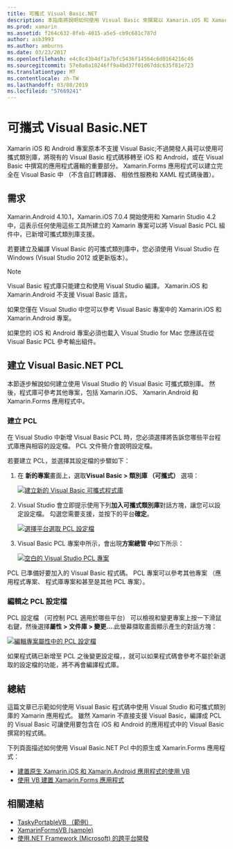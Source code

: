 ```yaml
---
title: 可攜式 Visual Basic.NET
description: 本指南將說明如何使用 Visual Basic 來撰寫以 Xamarin.iOS 和 Xamarin.Android 為目標的解決方案可以使用的可攜式類別庫 (PCL) 專案。
ms.prod: xamarin
ms.assetid: f264c632-8feb-4015-a5e5-cb9c681c787d
author: asb3993
ms.author: amburns
ms.date: 03/23/2017
ms.openlocfilehash: e4c8c43b4df1a7bfc5436f14564c6d0164216c46
ms.sourcegitcommit: 57e8a0a10246ff9a4bd37f01d67ddc635f81e723
ms.translationtype: MT
ms.contentlocale: zh-TW
ms.lasthandoff: 03/08/2019
ms.locfileid: "57669241"
---
```

# <a name="portable-visual-basicnet"></a>可攜式 Visual Basic.NET

Xamarin iOS 和 Android 專案原本不支援 Visual Basic;不過開發人員可以使用可攜式類別庫，將現有的 Visual Basic 程式碼移轉至 iOS 和 Android，或在 Visual Basic 中撰寫的應用程式邏輯的重要部分。 Xamarin.Forms 應用程式可以建立完全在 Visual Basic 中 （不含自訂轉譯器、 相依性服務和 XAML 程式碼後置）。

## <a name="requirements"></a>需求

Xamarin.Android 4.10.1，Xamarin.iOS 7.0.4 開始使用和 Xamarin Studio 4.2 中，這表示任何使用這些工具所建立的 Xamarin 專案可以將 Visual Basic PCL 組件中，已新增可攜式類別庫支援。

若要建立及編譯 Visual Basic 的可攜式類別庫中，您必須使用 Visual Studio 在 Windows (Visual Studio 2012 或更新版本）。

> [!NOTE]
> Visual Basic 程式庫只能建立和使用 Visual Studio 編譯。 Xamarin.iOS 和 Xamarin.Android 不支援 Visual Basic 語言。
>
> 如果您僅在 Visual Studio 中您可以參考 Visual Basic 專案中的 Xamarin.iOS 和 Xamarin.Android 專案。
>
> 如果您的 iOS 和 Android 專案必須也載入 Visual Studio for Mac 您應該在從 Visual Basic PCL 參考輸出組件。


## <a name="creating-a-visual-basicnet-pcl"></a>建立 Visual Basic.NET PCL

本節逐步解說如何建立使用 Visual Studio 的 Visual Basic 可攜式類別庫。
然後，程式庫可參考其他專案，包括 Xamarin.iOS、 Xamarin.Android 和 Xamarin.Forms 應用程式中。

### <a name="creating-a-pcl"></a>建立 PCL

在 Visual Studio 中新增 Visual Basic PCL 時，您必須選擇將告訴您哪些平台程式庫應與相容的設定檔。 PCL 文件簡介會說明設定檔。

若要建立 PCL，並選擇其設定檔的步驟如下：

1.  在 **新的專案**畫面上，選取**Visual Basic > 類別庫 （可攜式）** 選項：

    [![](images/image1-sml.png "建立新的 Visual Basic 可攜式程式庫")](images/image1.png#lightbox)

1.  Visual Studio 會立即提示使用下列**加入可攜式類別庫**對話方塊，讓您可以設定設定檔。 勾選您需要支援，並按下的平台**確定**。

    [![](images/image2-sml.png "選擇平台選取 PCL 設定檔")](images/image2.png#lightbox)

1.  Visual Basic PCL 專案中所示，會出現**方案總管 中**如下所示：

    [![](images/image3-sml.png "空白的 Visual Studio PCL 專案")](images/image3.png#lightbox)


PCL 已準備好要加入的 Visual Basic 程式碼。 PCL 專案可以參考其他專案 （應用程式專案、 程式庫專案和甚至是其他 PCL 專案）。

### <a name="editing-the-pcl-profile"></a>編輯之 PCL 設定檔

PCL 設定檔 （可控制 PCL 適用於哪些平台） 可以檢視和變更專案上按一下滑鼠右鍵，然後選擇**屬性 > 文件庫 > 變更...**.此螢幕擷取畫面顯示產生的對話方塊：

 [![](images/image4-sml.png "編輯專案屬性中的 PCL 設定檔")](images/image4.png#lightbox)

如果程式碼已新增至 PCL 之後變更設定檔，，就可以如果程式碼會參考不屬於新選取的設定檔的功能，將不再會編譯程式庫。


## <a name="summary"></a>總結

這篇文章已示範如何使用 Visual Basic 程式碼中使用 Visual Studio 和可攜式類別庫的 Xamarin 應用程式。 雖然 Xamarin 不直接支援 Visual Basic，編譯成 PCL 的 Visual Basic 可讓使用要包含在 iOS 和 Android 的應用程式中的 Visual Basic 撰寫的程式碼。

下列頁面描述如何使用 Visual Basic.NET Pcl 中的原生或 Xamarin.Forms 應用程式：

- [建置原生 Xamarin.iOS 和 Xamarin.Android 應用程式的使用 VB](native-apps.md)
- [使用 VB 建置 Xamarin.Forms 應用程式](xamarin-forms.md)


## <a name="related-links"></a>相關連結

- [TaskyPortableVB （範例）](https://github.com/xamarin/mobile-samples/tree/master/VisualBasic/TaskyPortableVB)
- [XamarinFormsVB (sample)](https://github.com/xamarin/mobile-samples/tree/master/VisualBasic/XamarinFormsVB)
- [使用.NET Framework (Microsoft) 的跨平台開發](https://msdn.microsoft.com/library/gg597391(v=vs.110).aspx)
